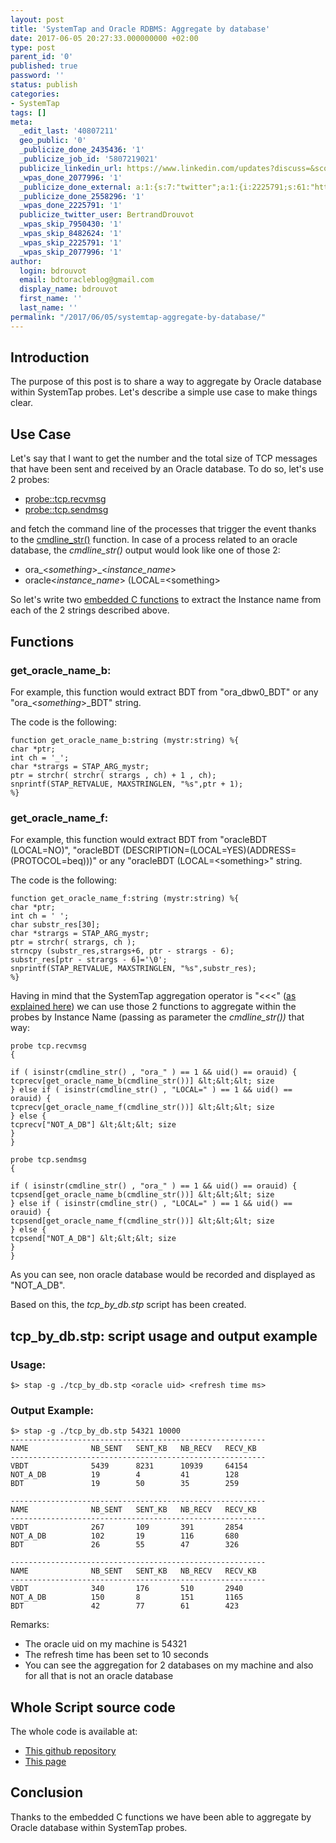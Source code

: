 ```yaml
---
layout: post
title: 'SystemTap and Oracle RDBMS: Aggregate by database'
date: 2017-06-05 20:27:33.000000000 +02:00
type: post
parent_id: '0'
published: true
password: ''
status: publish
categories:
- SystemTap
tags: []
meta:
  _edit_last: '40807211'
  geo_public: '0'
  _publicize_done_2435436: '1'
  _publicize_job_id: '5807219021'
  publicize_linkedin_url: https://www.linkedin.com/updates?discuss=&scope=16310177&stype=M&topic=6277576453739675648&type=U&a=7DSF
  _wpas_done_2077996: '1'
  _publicize_done_external: a:1:{s:7:"twitter";a:1:{i:2225791;s:61:"https://twitter.com/BertrandDrouvot/status/871810765229043712";}}
  _publicize_done_2558296: '1'
  _wpas_done_2225791: '1'
  publicize_twitter_user: BertrandDrouvot
  _wpas_skip_7950430: '1'
  _wpas_skip_8482624: '1'
  _wpas_skip_2225791: '1'
  _wpas_skip_2077996: '1'
author:
  login: bdrouvot
  email: bdtoracleblog@gmail.com
  display_name: bdrouvot
  first_name: ''
  last_name: ''
permalink: "/2017/06/05/systemtap-aggregate-by-database/"
---
```


Introduction
------------

The purpose of this post is to share a way to aggregate by Oracle database within SystemTap probes. Let's describe a simple use case to make things clear.

Use Case
--------

Let's say that I want to get the number and the total size of TCP messages that have been sent and received by an Oracle database. To do so, let's use 2 probes:

-   [probe::tcp.recvmsg](https://sourceware.org/systemtap/tapsets/API-tcp-recvmsg.html)
-   [probe::tcp.sendmsg](https://sourceware.org/systemtap/tapsets/API-tcp-sendmsg.html)

and fetch the command line of the processes that trigger the event thanks to the [cmdline\_str()](https://sourceware.org/systemtap//tapsets/API-cmdline-str.html) function. In case of a process related to an oracle database, the *cmdline\_str()* output would look like one of those 2:

-   ora\_&lt;*something*&gt;\_&lt;*instance\_name*&gt;
-   oracle&lt;*instance\_name*&gt; (LOCAL=&lt;something&gt;

So let's write two [embedded C functions](https://sourceware.org/systemtap/langref/Components_SystemTap_script.html#SECTION00046000000000000000) to extract the Instance name from each of the 2 strings described above.

Functions
---------

### get\_oracle\_name\_b:

For example, this function would extract BDT from "ora\_dbw0\_BDT" or any "ora\_&lt;*something*&gt;\_BDT" string.

The code is the following:

```
function get_oracle_name_b:string (mystr:string) %{  
char *ptr;  
int ch = '_';  
char *strargs = STAP_ARG_mystr;  
ptr = strchr( strchr( strargs , ch) + 1 , ch);  
snprintf(STAP_RETVALUE, MAXSTRINGLEN, "%s",ptr + 1);  
%}  
```

### get\_oracle\_name\_f:

For example, this function would extract BDT from "oracleBDT (LOCAL=NO)", "oracleBDT (DESCRIPTION=(LOCAL=YES)(ADDRESS=(PROTOCOL=beq)))" or any "oracleBDT (LOCAL=&lt;something&gt;" string.

The code is the following:

```
function get_oracle_name_f:string (mystr:string) %{  
char *ptr;  
int ch = ' ';  
char substr_res[30];  
char *strargs = STAP_ARG_mystr;  
ptr = strchr( strargs, ch );  
strncpy (substr_res,strargs+6, ptr - strargs - 6);  
substr_res[ptr - strargs - 6]='\0';  
snprintf(STAP_RETVALUE, MAXSTRINGLEN, "%s",substr_res);  
%}  
```

Having in mind that the SystemTap aggregation operator is "&lt;&lt;&lt;" ([as explained here](https://sourceware.org/systemtap/langref/Statistics_aggregates.html)) we can use those 2 functions to aggregate within the probes by Instance Name (passing as parameter the *cmdline\_str())* that way:

```
probe tcp.recvmsg  
{

if ( isinstr(cmdline_str() , "ora_" ) == 1 && uid() == orauid) {  
tcprecv[get_oracle_name_b(cmdline_str())] &lt;&lt;&lt; size  
} else if ( isinstr(cmdline_str() , "LOCAL=" ) == 1 && uid() == orauid) {  
tcprecv[get_oracle_name_f(cmdline_str())] &lt;&lt;&lt; size  
} else {  
tcprecv["NOT_A_DB"] &lt;&lt;&lt; size  
}  
}

probe tcp.sendmsg  
{

if ( isinstr(cmdline_str() , "ora_" ) == 1 && uid() == orauid) {  
tcpsend[get_oracle_name_b(cmdline_str())] &lt;&lt;&lt; size  
} else if ( isinstr(cmdline_str() , "LOCAL=" ) == 1 && uid() == orauid) {  
tcpsend[get_oracle_name_f(cmdline_str())] &lt;&lt;&lt; size  
} else {  
tcpsend["NOT_A_DB"] &lt;&lt;&lt; size  
}  
}  
```

As you can see, non oracle database would be recorded and displayed as "NOT\_A\_DB".

Based on this, the *tcp\_by\_db.stp* script has been created.

tcp\_by\_db.stp: script usage and output example
------------------------------------------------

### Usage:

    $> stap -g ./tcp_by_db.stp <oracle uid> <refresh time ms>

### Output Example:

    $> stap -g ./tcp_by_db.stp 54321 10000
    ---------------------------------------------------------
    NAME              NB_SENT   SENT_KB   NB_RECV   RECV_KB
    ---------------------------------------------------------
    VBDT              5439      8231      10939     64154
    NOT_A_DB          19        4         41        128
    BDT               19        50        35        259

    ---------------------------------------------------------
    NAME              NB_SENT   SENT_KB   NB_RECV   RECV_KB
    ---------------------------------------------------------
    VBDT              267       109       391       2854
    NOT_A_DB          102       19        116       680
    BDT               26        55        47        326

    ---------------------------------------------------------
    NAME              NB_SENT   SENT_KB   NB_RECV   RECV_KB
    ---------------------------------------------------------
    VBDT              340       176       510       2940
    NOT_A_DB          150       8         151       1165
    BDT               42        77        61        423

Remarks:

-   The oracle uid on my machine is 54321
-   The refresh time has been set to 10 seconds
-   You can see the aggregation for 2 databases on my machine and also for all that is not an oracle database

Whole Script source code
------------------------

The whole code is available at:

-   [This github repository](https://github.com/bdrouvot/SystemTap)
-   [This page](https://bdrouvot.wordpress.com/tcp_by_dbs-stp_script/)

Conclusion
----------

Thanks to the embedded C functions we have been able to aggregate by Oracle database within SystemTap probes.
